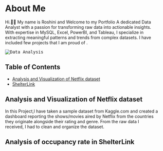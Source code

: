 # About Me
Hi.🙋‍♀️ My name is Roshini and Welcome to my Portfolio 
A dedicated Data Analyst with a passion for transforming raw data into actionable insights.
With expertise in MySQL, Excel, PowerBI, and Tableau, I specialize in extracting meaningful patterns and trends from complex datasets.
I have included few projects that I am proud of . 

<kbd>![Data Analysis](https://tse4.mm.bing.net/th?id=OIP.Hhhcsrwe6mvnWqvOjelUqgHaEK&pid=Api&P=0&h=180)

## Table of Contents
- [Analysis and Visualization of Netflix dataset](#analysis-and-visualization-of-netflix-dataset)
- [ShelterLink](#analysis-of-occupancy-rate-in-shelterlink) 

  
## Analysis and Visualization of Netflix dataset
In this Project,I have taken a sample dataset from Kaggle.com and created a dashboard reporting the shows/movies aired by Netflix from the countries they originate alongside their rating and genre. 
From the raw data I received, I had to clean and organize the dataset.

## Analysis of occupancy rate in ShelterLink
